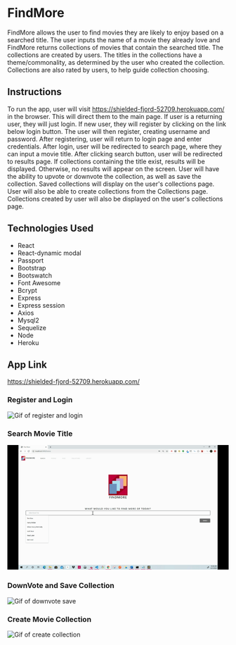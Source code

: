 # FindMore

FindMore allows the user to find movies they are likely to enjoy based on a searched title. The user inputs the name of a movie they already love and FindMore returns collections of movies that contain the searched title. The collections are created by users. The titles in the collections have a theme/commonality, as determined by the user who created the collection. Collections are also rated by users, to help guide collection choosing.

## Instructions
 To run the app, user will visit https://shielded-fjord-52709.herokuapp.com/ in the browser. This will direct them to the main page. If user is a returning user, they will just login. If new user, they will register by clicking on the link below login button. The user will then register, creating username and password. After registering, user will return to login page and enter credentials. After login, user will be redirected to search page, where they can input a movie title. After clicking search button, user will be redirected to results page. If collections containing the title exist, results will be displayed. Otherwise, no results will appear on the screen. User will have the ability to upvote or downvote the collection, as well as save the collection. Saved collections will display on the user's collections page. User will also be able to create collections from the Collections page. Collections created by user will also be displayed on the user's collections page. 
 
 ## Technologies Used
- React
- React-dynamic modal
- Passport
- Bootstrap
- Bootswatch
- Font Awesome
- Bcrypt
- Express
- Express session
- Axios
- Mysql2
- Sequelize
- Node
- Heroku

## App Link
https://shielded-fjord-52709.herokuapp.com/

### Register and Login
![Gif of register and login](https://github.com/mcb85/findmore3/blob/master/client/public/images/register-login.gif)

### Search Movie Title
![Gif of search](https://github.com/mcb85/findmore3/blob/master/client/public/images/search-title.gif)

### DownVote and Save Collection
![Gif of downvote save](https://github.com/mcb85/findmore3/blob/master/client/public/images/upvote-savecollection.gif)

### Create Movie Collection
![Gif of create collection](https://github.com/mcb85/findmore3/blob/master/client/public/images/create-collection.gif)
